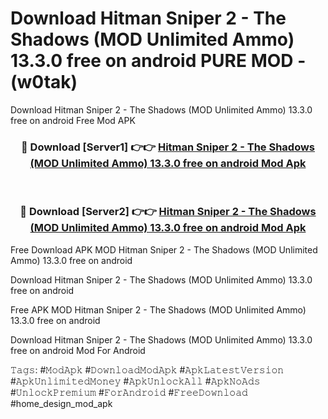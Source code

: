 # Download Hitman Sniper 2 - The Shadows (MOD Unlimited Ammo) 13.3.0 free on android PURE MOD - (w0tak)
Download Hitman Sniper 2 - The Shadows (MOD Unlimited Ammo) 13.3.0 free on android Free Mod APK

<div align="center">
<h3>🔴 Download [Server1] 👉👉 <a href="https://apk-comot.site?title=Hitman_Sniper_2_-_The_Shadows_(MOD_Unlimited_Ammo)_13.3.0_free_on_android">Hitman Sniper 2 - The Shadows (MOD Unlimited Ammo) 13.3.0 free on android Mod Apk</a></h3><br>

<h3>🔴 Download [Server2] 👉👉 <a href="https://apk-comot.site?title=Hitman_Sniper_2_-_The_Shadows_(MOD_Unlimited_Ammo)_13.3.0_free_on_android">Hitman Sniper 2 - The Shadows (MOD Unlimited Ammo) 13.3.0 free on android Mod Apk</a></h3>
</div>


Free Download APK MOD Hitman Sniper 2 - The Shadows (MOD Unlimited Ammo) 13.3.0 free on android

Download Hitman Sniper 2 - The Shadows (MOD Unlimited Ammo) 13.3.0 free on android 

Free APK MOD Hitman Sniper 2 - The Shadows (MOD Unlimited Ammo) 13.3.0 free on android 

Download Hitman Sniper 2 - The Shadows (MOD Unlimited Ammo) 13.3.0 free on android Mod For Android

𝚃𝚊𝚐𝚜: #𝙼𝚘𝚍𝙰𝚙𝚔 #𝙳𝚘𝚠𝚗𝚕𝚘𝚊𝚍𝙼𝚘𝚍𝙰𝚙𝚔 #𝙰𝚙𝚔𝙻𝚊𝚝𝚎𝚜𝚝𝚅𝚎𝚛𝚜𝚒𝚘𝚗 #𝙰𝚙𝚔𝚄𝚗𝚕𝚒𝚖𝚒𝚝𝚎𝚍𝙼𝚘𝚗𝚎𝚢 #𝙰𝚙𝚔𝚄𝚗𝚕𝚘𝚌𝚔𝙰𝚕𝚕 #𝙰𝚙𝚔𝙽𝚘𝙰𝚍𝚜 #𝚄𝚗𝚕𝚘𝚌𝚔𝙿𝚛𝚎𝚖𝚒𝚞𝚖 #𝙵𝚘𝚛𝙰𝚗𝚍𝚛𝚘𝚒𝚍 #𝙵𝚛𝚎𝚎𝙳𝚘𝚠𝚗𝚕𝚘𝚊𝚍 #home_design_mod_apk